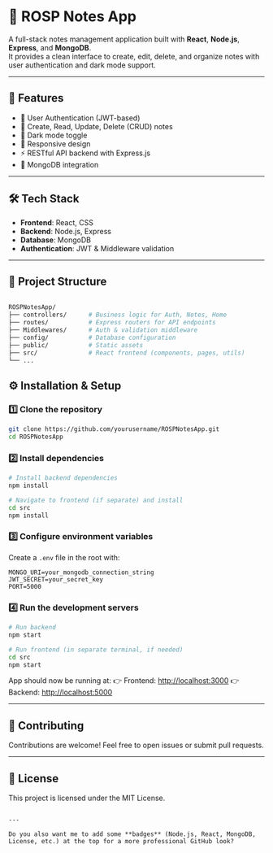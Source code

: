 
# 📒 ROSP Notes App

A full-stack notes management application built with **React**, **Node.js**, **Express**, and **MongoDB**.  
It provides a clean interface to create, edit, delete, and organize notes with user authentication and dark mode support.

---

## 🚀 Features
- 🔐 User Authentication (JWT-based)
- 📝 Create, Read, Update, Delete (CRUD) notes
- 🌙 Dark mode toggle
- 📱 Responsive design
- ⚡ RESTful API backend with Express.js
- 💾 MongoDB integration

---

## 🛠️ Tech Stack
- **Frontend**: React, CSS  
- **Backend**: Node.js, Express  
- **Database**: MongoDB  
- **Authentication**: JWT & Middleware validation  

---
## 📂 Project Structure

```bash

ROSPNotesApp/
├── controllers/      # Business logic for Auth, Notes, Home
├── routes/           # Express routers for API endpoints
├── Middlewares/      # Auth & validation middleware
├── config/           # Database configuration
├── public/           # Static assets
├── src/              # React frontend (components, pages, utils)
└── ...

```

## ⚙️ Installation & Setup

### 1️⃣ Clone the repository

```bash
git clone https://github.com/yourusername/ROSPNotesApp.git
cd ROSPNotesApp
```

### 2️⃣ Install dependencies

```bash
# Install backend dependencies
npm install

# Navigate to frontend (if separate) and install
cd src
npm install
```

### 3️⃣ Configure environment variables

Create a `.env` file in the root with:

```env
MONGO_URI=your_mongodb_connection_string
JWT_SECRET=your_secret_key
PORT=5000
```

### 4️⃣ Run the development servers

```bash
# Run backend
npm start

# Run frontend (in separate terminal, if needed)
cd src
npm start
```

App should now be running at:
👉 Frontend: [http://localhost:3000](http://localhost:3000)
👉 Backend: [http://localhost:5000](http://localhost:5000)

---

## 🤝 Contributing

Contributions are welcome! Feel free to open issues or submit pull requests.

---

## 📜 License

This project is licensed under the MIT License.

```

---

Do you also want me to add some **badges** (Node.js, React, MongoDB, License, etc.) at the top for a more professional GitHub look?
```
